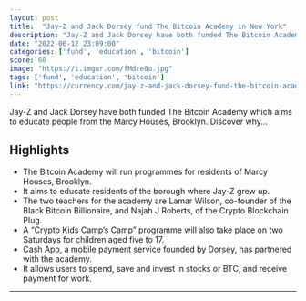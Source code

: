 ```yaml
---
layout: post
title:  "Jay-Z and Jack Dorsey fund The Bitcoin Academy in New York"
description: "Jay-Z and Jack Dorsey have both funded The Bitcoin Academy which aims to educate people from the Marcy Houses, Brooklyn. Discover why…"
date: "2022-06-12 23:09:00"
categories: ['fund', 'education', 'bitcoin']
score: 60
image: "https://i.imgur.com/fMdre8u.jpg"
tags: ['fund', 'education', 'bitcoin']
link: "https://currency.com/jay-z-and-jack-dorsey-fund-the-bitcoin-academy-in-new-york"
---
```


Jay-Z and Jack Dorsey have both funded The Bitcoin Academy which aims to educate people from the Marcy Houses, Brooklyn. Discover why…

## Highlights

- The Bitcoin Academy will run programmes for residents of Marcy Houses, Brooklyn.
- It aims to educate residents of the borough where Jay-Z grew up.
- The two teachers for the academy are Lamar Wilson, co-founder of the Black Bitcoin Billionaire, and Najah J Roberts, of the Crypto Blockchain Plug.
- A “Crypto Kids Camp’s Camp” programme will also take place on two Saturdays for children aged five to 17.
- Cash App, a mobile payment service founded by Dorsey, has partnered with the academy.
- It allows users to spend, save and invest in stocks or BTC, and receive payment for work.

---
